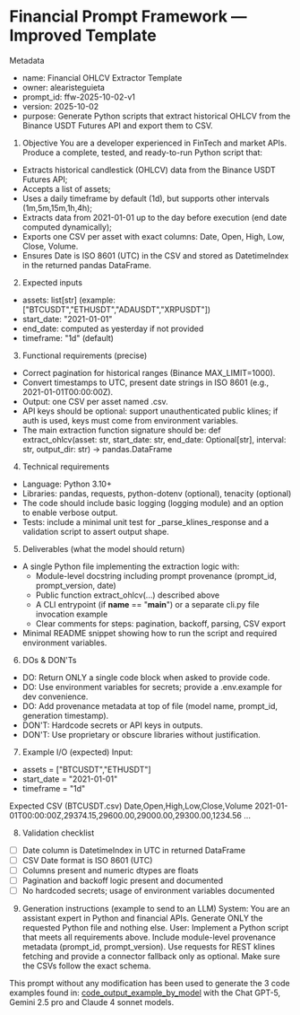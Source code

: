 # Financial Prompt Framework — Improved Template

Metadata
- name: Financial OHLCV Extractor Template
- owner: alearisteguieta
- prompt_id: ffw-2025-10-02-v1
- version: 2025-10-02
- purpose: Generate Python scripts that extract historical OHLCV from the Binance USDT Futures API and export them to CSV.

1) Objective
You are a developer experienced in FinTech and market APIs. Produce a complete, tested, and ready-to-run Python script that:
- Extracts historical candlestick (OHLCV) data from the Binance USDT Futures API;
- Accepts a list of assets;
- Uses a daily timeframe by default (1d), but supports other intervals (1m,5m,15m,1h,4h);
- Extracts data from 2021-01-01 up to the day before execution (end date computed dynamically);
- Exports one CSV per asset with exact columns: Date, Open, High, Low, Close, Volume.
- Ensures Date is ISO 8601 (UTC) in the CSV and stored as DatetimeIndex in the returned pandas DataFrame.

2) Expected inputs
- assets: list[str] (example: ["BTCUSDT","ETHUSDT","ADAUSDT","XRPUSDT"])
- start_date: "2021-01-01"
- end_date: computed as yesterday if not provided
- timeframe: "1d" (default)

3) Functional requirements (precise)
- Correct pagination for historical ranges (Binance MAX_LIMIT=1000).
- Convert timestamps to UTC, present date strings in ISO 8601 (e.g., 2021-01-01T00:00:00Z).
- Output: one CSV per asset named <ASSET>.csv.
- API keys should be optional: support unauthenticated public klines; if auth is used, keys must come from environment variables.
- The main extraction function signature should be:
  def extract_ohlcv(asset: str, start_date: str, end_date: Optional[str], interval: str, output_dir: str) -> pandas.DataFrame

4) Technical requirements
- Language: Python 3.10+
- Libraries: pandas, requests, python-dotenv (optional), tenacity (optional)
- The code should include basic logging (logging module) and an option to enable verbose output.
- Tests: include a minimal unit test for _parse_klines_response and a validation script to assert output shape.

5) Deliverables (what the model should return)
- A single Python file implementing the extraction logic with:
  - Module-level docstring including prompt provenance (prompt_id, prompt_version, date)
  - Public function extract_ohlcv(...) described above
  - A CLI entrypoint (if __name__ == "__main__") or a separate cli.py file invocation example
  - Clear comments for steps: pagination, backoff, parsing, CSV export
- Minimal README snippet showing how to run the script and required environment variables.

6) DOs & DON'Ts
- DO: Return ONLY a single code block when asked to provide code.
- DO: Use environment variables for secrets; provide a .env.example for dev convenience.
- DO: Add provenance metadata at top of file (model name, prompt_id, generation timestamp).
- DON'T: Hardcode secrets or API keys in outputs.
- DON'T: Use proprietary or obscure libraries without justification.

7) Example I/O (expected)
Input:
- assets = ["BTCUSDT","ETHUSDT"]
- start_date = "2021-01-01"
- timeframe = "1d"

Expected CSV (BTCUSDT.csv)
Date,Open,High,Low,Close,Volume
2021-01-01T00:00:00Z,29374.15,29600.00,29000.00,29300.00,1234.56
...

8) Validation checklist
- [ ] Date column is DatetimeIndex in UTC in returned DataFrame
- [ ] CSV Date format is ISO 8601 (UTC)
- [ ] Columns present and numeric dtypes are floats
- [ ] Pagination and backoff logic present and documented
- [ ] No hardcoded secrets; usage of environment variables documented

9) Generation instructions (example to send to an LLM)
System: You are an assistant expert in Python and financial APIs. Generate ONLY the requested Python file and nothing else.
User: Implement a Python script that meets all requirements above. Include module-level provenance metadata (prompt_id, prompt_version). Use requests for REST klines fetching and provide a connector fallback only as optional. Make sure the CSVs follow the exact schema.

This prompt without any modification has been used to generate the 3 code examples found in: [code_output_example_by_model](https://github.com/alearisteguieta/Binance-Futures-OHLCV-Extractor/tree/7fbfdcfba5e3043de850027e0f1d2efe4b84c924/code_output_example_by_model) with the Chat GPT-5, Gemini 2.5 pro and Claude 4 sonnet models.
